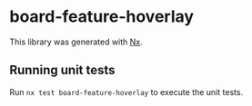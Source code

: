 # board-feature-hoverlay

This library was generated with [Nx](https://nx.dev).

## Running unit tests

Run `nx test board-feature-hoverlay` to execute the unit tests.
